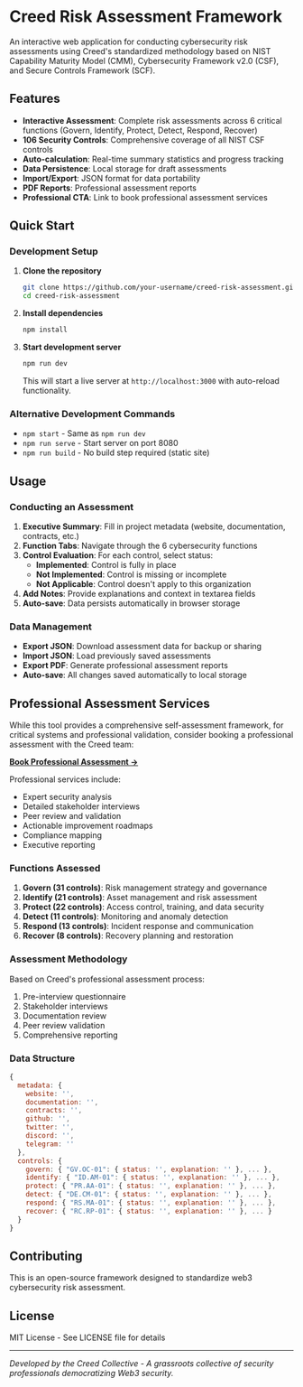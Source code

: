 # Creed Risk Assessment Framework

An interactive web application for conducting cybersecurity risk assessments using Creed's standardized methodology based on NIST Capability Maturity Model (CMM), Cybersecurity Framework v2.0 (CSF), and Secure Controls Framework (SCF).

## Features

- **Interactive Assessment**: Complete risk assessments across 6 critical functions (Govern, Identify, Protect, Detect, Respond, Recover)
- **106 Security Controls**: Comprehensive coverage of all NIST CSF controls
- **Auto-calculation**: Real-time summary statistics and progress tracking
- **Data Persistence**: Local storage for draft assessments
- **Import/Export**: JSON format for data portability
- **PDF Reports**: Professional assessment reports
- **Professional CTA**: Link to book professional assessment services

## Quick Start

### Development Setup

1. **Clone the repository**
   ```bash
   git clone https://github.com/your-username/creed-risk-assessment.git
   cd creed-risk-assessment
   ```

2. **Install dependencies**
   ```bash
   npm install
   ```

3. **Start development server**
   ```bash
   npm run dev
   ```

   This will start a live server at `http://localhost:3000` with auto-reload functionality.

### Alternative Development Commands

- `npm start` - Same as `npm run dev`
- `npm run serve` - Start server on port 8080
- `npm run build` - No build step required (static site)

## Usage

### Conducting an Assessment

1. **Executive Summary**: Fill in project metadata (website, documentation, contracts, etc.)
2. **Function Tabs**: Navigate through the 6 cybersecurity functions
3. **Control Evaluation**: For each control, select status:
   - **Implemented**: Control is fully in place
   - **Not Implemented**: Control is missing or incomplete
   - **Not Applicable**: Control doesn't apply to this organization
4. **Add Notes**: Provide explanations and context in textarea fields
5. **Auto-save**: Data persists automatically in browser storage

### Data Management

- **Export JSON**: Download assessment data for backup or sharing
- **Import JSON**: Load previously saved assessments
- **Export PDF**: Generate professional assessment reports
- **Auto-save**: All changes saved automatically to local storage


## Professional Assessment Services

While this tool provides a comprehensive self-assessment framework, for critical systems and professional validation, consider booking a professional assessment with the Creed team:

**[Book Professional Assessment →](https://example.typeform.com/to/assessment)**

Professional services include:
- Expert security analysis
- Detailed stakeholder interviews
- Peer review and validation
- Actionable improvement roadmaps
- Compliance mapping
- Executive reporting


### Functions Assessed

1. **Govern (31 controls)**: Risk management strategy and governance
2. **Identify (21 controls)**: Asset management and risk assessment
3. **Protect (22 controls)**: Access control, training, and data security
4. **Detect (11 controls)**: Monitoring and anomaly detection
5. **Respond (13 controls)**: Incident response and communication
6. **Recover (8 controls)**: Recovery planning and restoration

### Assessment Methodology

Based on Creed's professional assessment process:
1. Pre-interview questionnaire
2. Stakeholder interviews
3. Documentation review
4. Peer review validation
5. Comprehensive reporting


### Data Structure
```javascript
{
  metadata: {
    website: '',
    documentation: '',
    contracts: '',
    github: '',
    twitter: '',
    discord: '',
    telegram: ''
  },
  controls: {
    govern: { "GV.OC-01": { status: '', explanation: '' }, ... },
    identify: { "ID.AM-01": { status: '', explanation: '' }, ... },
    protect: { "PR.AA-01": { status: '', explanation: '' }, ... },
    detect: { "DE.CM-01": { status: '', explanation: '' }, ... },
    respond: { "RS.MA-01": { status: '', explanation: '' }, ... },
    recover: { "RC.RP-01": { status: '', explanation: '' }, ... }
  }
}
```



## Contributing

This is an open-source framework designed to standardize web3 cybersecurity risk assessment.


## License

MIT License - See LICENSE file for details

---

*Developed by the Creed Collective - A grassroots collective of security professionals democratizing Web3 security.*
